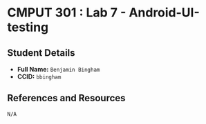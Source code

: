 # CMPUT 301 : Lab 7 - Android-UI-testing

## Student Details

- **Full Name:** `Benjamin Bingham`
- **CCID:** `bbingham`

## References and Resources

`N/A`